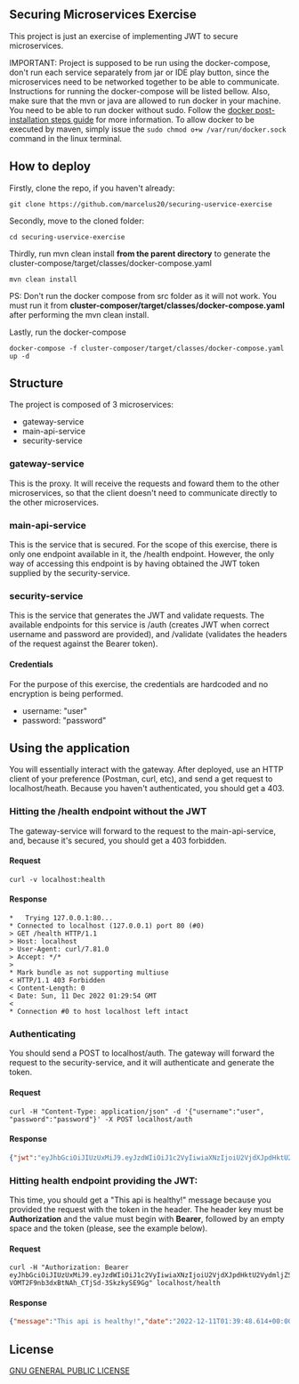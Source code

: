 ## Securing Microservices Exercise

This project is just an exercise of implementing JWT to secure microservices. 

IMPORTANT: Project is supposed to be run using the docker-compose, don't run each service separately from
jar or IDE play button, since the microservices need to be networked together to be able to communicate.
Instructions for running the docker-compose will be listed bellow.
Also, make sure that the mvn or java are allowed to run docker in your machine. You need to be able to run docker without sudo. Follow the [docker post-installation steps guide](https://docs.docker.com/engine/install/linux-postinstall/) for more information. To allow docker to be executed by maven, simply issue the ```sudo chmod o+w /var/run/docker.sock``` command in the linux terminal.


## How to deploy

Firstly, clone the repo, if you haven't already:
```shell
git clone https://github.com/marcelus20/securing-uservice-exercise
```

Secondly, move to the cloned folder:
```shell
cd securing-uservice-exercise
```

Thirdly, run mvn clean install **from the parent directory** to generate the cluster-compose/target/classes/docker-compose.yaml
```shell
mvn clean install
```
PS: Don't run the docker compose from src folder as it will not work. You must run it from 
**cluster-composer/target/classes/docker-compose.yaml** after performing the mvn clean install.

Lastly, run the docker-compose 
```shell
docker-compose -f cluster-composer/target/classes/docker-compose.yaml up -d
``` 
## Structure
The project is composed of 3 microservices:
* gateway-service
* main-api-service
* security-service

### gateway-service
This is the proxy. It will receive the requests and foward them to the other microservices, so that the client
doesn't need to communicate directly to the other microservices.

### main-api-service
This is the service that is secured. For the scope of this exercise, there is only one endpoint available in it,
the /health endpoint. However, the only way of accessing this endpoint is by having obtained the JWT token
supplied by the security-service.

### security-service
This is the service that generates the JWT and validate requests. The available endpoints for this service is
/auth (creates JWT when correct username and password are provided), and /validate (validates the headers of the request
against the Bearer token).

#### Credentials

For the purpose of this exercise, the credentials are hardcoded and no encryption is being performed.
* username: "user"
* password: "password"


## Using the application

You will essentially interact with the gateway. After deployed, use an HTTP client of your preference (Postman, curl,
etc), and send a get request to localhost/heath. 
Because you haven't authenticated, you should get a 403. 


### Hitting the /health endpoint without the JWT
The gateway-service will forward to the request to the main-api-service, and, 
because it's secured, you should get a 403 forbidden.

#### Request
```shell
curl -v localhost:health
```

#### Response
```shell
*   Trying 127.0.0.1:80...
* Connected to localhost (127.0.0.1) port 80 (#0)
> GET /health HTTP/1.1
> Host: localhost
> User-Agent: curl/7.81.0
> Accept: */*
> 
* Mark bundle as not supporting multiuse
< HTTP/1.1 403 Forbidden
< Content-Length: 0
< Date: Sun, 11 Dec 2022 01:29:54 GMT
< 
* Connection #0 to host localhost left intact
```

### Authenticating
You should send a POST to localhost/auth. The gateway will forward the request to the 
security-service, and it will authenticate and generate the token. 

#### Request
```shell
curl -H "Content-Type: application/json" -d '{"username":"user", "password":"password"}' -X POST localhost/auth
```

#### Response
```json
{"jwt":"eyJhbGciOiJIUzUxMiJ9.eyJzdWIiOiJ1c2VyIiwiaXNzIjoiU2VjdXJpdHktU2VydmljZSIsImV4cCI6MTY3MDcyMzIyMywiaWF0IjoxNjcwNzIyNjIzfQ.uYSs1OIlXySoOLx_oRcQcwA3yrx1_Uqx6u6aieyPWPceLTYgDH-VOMT2F9nb3dxBtNAh_CTjSd-3SkzkySE9Gg"}
```

### Hitting health endpoint providing the JWT:
This time, you should get a "This api is healthy!" message because you provided the request with the token in the header.
The header key must be **Authorization** and the value must begin with **Bearer**, followed by an empty space and the token
(please, see the example below).

#### Request
```shell
curl -H "Authorization: Bearer eyJhbGciOiJIUzUxMiJ9.eyJzdWIiOiJ1c2VyIiwiaXNzIjoiU2VjdXJpdHktU2VydmljZSIsImV4cCI6MTY3MDcyMzIyMywiaWF0IjoxNjcwNzIyNjIzfQ.uYSs1OIlXySoOLx_oRcQcwA3yrx1_Uqx6u6aieyPWPceLTYgDH-VOMT2F9nb3dxBtNAh_CTjSd-3SkzkySE9Gg" localhost/health
```

#### Response
```json
{"message":"This api is healthy!","date":"2022-12-11T01:39:48.614+00:00"}
```

## License 
[GNU GENERAL PUBLIC LICENSE](LICENSE)
